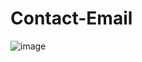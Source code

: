 # Contact-Email
![image](https://github.com/beatrizveloso/contact-email/assets/156534028/e380f343-cb06-4e14-8815-91286cf9743e)
